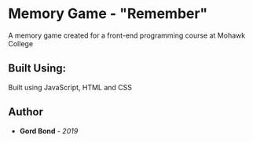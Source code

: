 # Memory Game - "Remember"

A memory game created for a front-end programming course at Mohawk College

## Built Using:

Built using JavaScript, HTML and CSS

## Author

* **Gord Bond** - *2019* 


